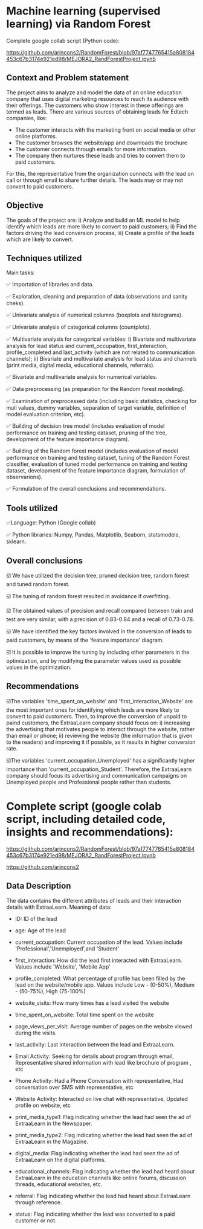 # Machine learning (supervised learning) via Random Forest 

Complete google collab script (Python code):

https://github.com/arincons2/RandomForest/blob/97af7747765415a808184453c67b3174e921ed98/MEJORA2_RandForestProject.ipynb

## **Context and Problem statement**
The project aims to analyze and model the data of an online education company that uses digital marketing resources to reach its audience with their offerings.
The customers who show interest in these offerings are termed as leads. There are various sources of obtaining leads for Edtech companies, like:
- The customer interacts with the marketing front on social media or other online platforms.
- The customer browses the website/app and downloads the brochure
- The customer connects through emails for more information.
- The company then nurtures these leads and tries to convert them to paid customers.

For this, the representative from the organization connects with the lead on call or through email to share further details. The leads may or may not convert to paid customers.

## **Objective** 
 The goals of the project are: i) Analyze and build an ML model to help identify which leads are more likely to convert to paid customers; ii) Find the factors driving the lead conversion process, iii) Create a profile of the leads which are likely to convert.

## **Techniques utilized**

Main tasks:

✅ Importation of libraries and data.

✅ Exploration, cleaning and preparation of data (observations and sanity cheks).

✅ Univariate analysis of numerical columns (boxplots and histograms).

✅ Univariate analysis of categorical columns (countplots).

✅ Multivariate analysis for categorical variables: i) Bivariate and multivariate analysis for lead status and current_occupation, first_interaction, profile_completed and last_activity (which are not related to communication channels); ii) Bivariate and multivariate analysis for lead status and channels (print media, digital media, educational channels, referrals). 

✅ Bivariate and multivariate analysis for numerical variables.

✅ Data preprocessing (as preparation for the Random forest modeling).

✅ Examination of preprocessed data (including basic statistics, checking for mull values, dummy variables, separation of target variable, definition of model evaluation criterion, etc).

✅ Building of decision tree model (includes evaluation of model performance on training and testing dataset, pruning of the tree, development of the feature importance diagram).

✅ Building of the Random forest model (includes evaluation of model performance on training and testing dataset, tuning of the Random Forest classifier, evaluation of tuned model performance on training and testing dataset, development of the feature importance diagram, formulation of observarions).

✅ Formulation of the overall conclusions and recommendations.

## **Tools utilized**
✅Language: Python (Google collab)

✅ Python libraries: Numpy, Pandas, Matplotlib, Seaborn, statsmodels, sklearn.

## **Overall conclusions** 
☑️ We have utilized the decision tree, pruned decision tree, random forest and tuned random forest.

☑️ The tuning of random forest resulted in avoidance if overfitting.

☑️ The obtained values of precision and recall compared between train and test are very similar, with a precision of 0.83-0.84 and a recall of 0.73-0.78.

☑️ We have identified the key factors involved in the conversion of leads to paid customers, by means of the 'feature importance' diagram.

☑️ It is possible to improve the tuning by including other parameters in the optimization, and by modifying the parameter values used as possible values in the optimization.

## **Recommendations** 
☑️The variables 'time_spent_on_website' and 'first_interaction_Website' are the most important ones for identifying which leads are more likely to convert to paid customers. Then, to improve the conversion of unpaid to paind customers, the ExtraaLearn company should focus on: i) increasing the advertising that motivates people to interact through the website, rather than email or phone; ii) reviewing the website (the information that is given to the readers) and improving it if possible, as it results in higher conversion rate.

☑️The variables 'current_occupation_Unemployed' has a significantly higher importance than 'current_occupation_Student'. Therefore, the ExtraaLearn company should focus its advertising and communication campaigns on Unemployed people and Professional people rather than students.

# Complete script (google colab script, including detailed code, insights and recommendations): 

https://github.com/arincons2/RandomForest/blob/97af7747765415a808184453c67b3174e921ed98/MEJORA2_RandForestProject.ipynb

https://github.com/arincons2



## Data Description
The data contains the different attributes of leads and their interaction details with ExtraaLearn. Meaning of data: 

- ID: ID of the lead

- age: Age of the lead

- current_occupation: Current occupation of the lead. Values include 'Professional','Unemployed',and 'Student'

- first_interaction: How did the lead first interacted with ExtraaLearn. Values include 'Website', 'Mobile App'

- profile_completed: What percentage of profile has been filled by the lead on the website/mobile app. Values include Low - (0-50%), Medium - (50-75%), High (75-100%)

- website_visits: How many times has a lead visited the website

- time_spent_on_website: Total time spent on the website

- page_views_per_visit: Average number of pages on the website viewed during the visits.

- last_activity: Last interaction between the lead and ExtraaLearn.

- Email Activity: Seeking for details about program through email, Representative shared information with lead like brochure of program , etc

- Phone Activity: Had a Phone Conversation with representative, Had conversation over SMS with representative, etc

- Website Activity: Interacted on live chat with representative, Updated profile on website, etc

- print_media_type1: Flag indicating whether the lead had seen the ad of ExtraaLearn in the Newspaper.

- print_media_type2: Flag indicating whether the lead had seen the ad of ExtraaLearn in the Magazine.

- digital_media: Flag indicating whether the lead had seen the ad of ExtraaLearn on the digital platforms.

- educational_channels: Flag indicating whether the lead had heard about ExtraaLearn in the education channels like online forums, discussion threads, educational websites, etc.

- referral: Flag indicating whether the lead had heard about ExtraaLearn through reference.

- status: Flag indicating whether the lead was converted to a paid customer or not.
